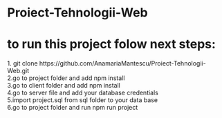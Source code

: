 # Proiect-Tehnologii-Web
 <h1>to run this project folow next steps: </h1>
 1. git clone https://github.com/AnamariaMantescu/Proiect-Tehnologii-Web.git
 </br>
 2.go to project folder and add npm install
 </br>
3.go to client folder and add npm install
</br>
 4.go to server file and add your database credentials
 </br>
5.import project.sql from sql folder to your data base
</br>
 6.go to project folder and run npm run project
